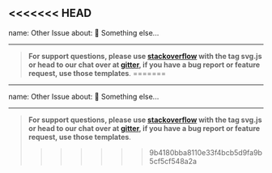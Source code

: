 <<<<<<< HEAD
---
name: Other Issue
about: 🍺 Something else...

---

> **For support questions, please use [stackoverflow](https://stackoverflow.com/questions/tagged/svg.js) with the tag svg.js or head to our chat over at [gitter](https://gitter.im/svgdotjs/svg.js), if you have a bug report or feature request, use those templates**.
=======
---
name: Other Issue
about: 🍺 Something else...

---

> **For support questions, please use [stackoverflow](https://stackoverflow.com/questions/tagged/svg.js) with the tag svg.js or head to our chat over at [gitter](https://gitter.im/svgdotjs/svg.js), if you have a bug report or feature request, use those templates**.
>>>>>>> 9b4180bba8110e33f4bcb5d9fa9b5cf5cf548a2a
